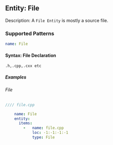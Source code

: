 ## Entity:  File

Description: A `File Entity` is mostly a source file.

### Supported Patterns

```yaml
name: File
```

#### Syntax: File Declaration

```text
.h,.cpp,.cxx etc
```

##### Examples

###### File
```CPP
//// file.cpp
```
```yaml
    name: File
    entity:
      items:
        -   name: file.cpp
            loc: -1:-1:-1:-1
            type: File
```
